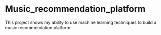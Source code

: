 # Music_recommendation_platform
This project shows my ability to use  machine learning techniques to build a music recommendation platform 
